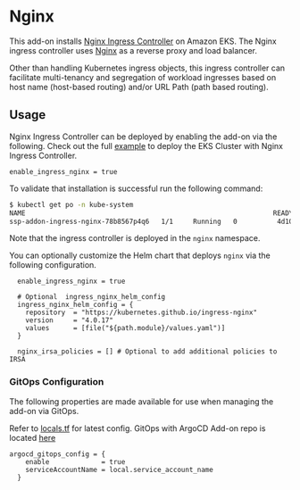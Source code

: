 # Nginx

This add-on installs [Nginx Ingress Controller](https://kubernetes.github.io/ingress-nginx/deploy/) on Amazon EKS. The Nginx ingress controller uses [Nginx](https://www.nginx.org/) as a reverse proxy and load balancer.

Other than handling Kubernetes ingress objects, this ingress controller can facilitate multi-tenancy and segregation of workload ingresses based on host name (host-based routing) and/or URL Path (path based routing).

## Usage

Nginx Ingress Controller can be deployed by enabling the add-on via the following. Check out the full [example](examples/ingress-controllers/nginx/main.tf) to deploy the EKS Cluster with Nginx Ingress Controller.

```hcl
enable_ingress_nginx = true
```

To validate that installation is successful run the following command:

```bash
$ kubectl get po -n kube-system
NAME                                                              READY   STATUS    RESTARTS   AGE
ssp-addon-ingress-nginx-78b8567p4q6   1/1     Running   0          4d10h
```

Note that the ingress controller is deployed in the `nginx` namespace.

You can optionally customize the Helm chart that deploys `nginx` via the following configuration.

```hcl
  enable_ingress_nginx = true
  
  # Optional  ingress_nginx_helm_config
  ingress_nginx_helm_config = {
    repository  = "https://kubernetes.github.io/ingress-nginx"
    version     = "4.0.17"
    values      = [file("${path.module}/values.yaml")]
  }

  nginx_irsa_policies = [] # Optional to add additional policies to IRSA
```

### GitOps Configuration

The following properties are made available for use when managing the add-on via GitOps.

Refer to [locals.tf](modules/kubernetes-addons/nginx/locals.tf) for latest config. GitOps with ArgoCD Add-on repo is located [here](https://github.com/aws-samples/ssp-eks-add-ons/blob/main/chart/values.yaml)

``` hcl
argocd_gitops_config = {
    enable             = true
    serviceAccountName = local.service_account_name
  }
```
